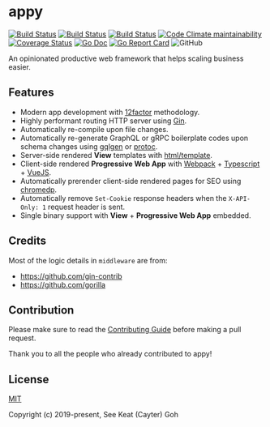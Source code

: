 # appy

[![Build Status](https://github.com/appist/appy/workflows/Code%20Check/badge.svg)](https://github.com/appist/appy/actions?workflow=Code+Check)
[![Build Status](https://github.com/appist/appy/workflows/Unit%20Test/badge.svg)](https://github.com/appist/appy/actions?workflow=Unit+Test)
[![Build Status](https://github.com/appist/appy/workflows/Examples%20WeWatch/badge.svg)](https://github.com/appist/appy/actions?workflow=Examples+WeWatch)
[![Code Climate maintainability](https://img.shields.io/codeclimate/maintainability/appist/appy?style=flat-square)](https://codeclimate.com/github/appist/appy/maintainability)
[![Coverage Status](https://img.shields.io/codecov/c/gh/appist/appy.svg?logo=codecov&style=flat-square)](https://codecov.io/gh/appist/appy)
[![Go Doc](http://img.shields.io/badge/godoc-reference-5272B4.svg?style=flat-square)](http://godoc.org/github.com/appist/appy)
[![Go Report Card](https://goreportcard.com/badge/github.com/appist/appy?style=flat-square)](https://goreportcard.com/report/github.com/appist/appy)
![GitHub](https://img.shields.io/github/license/appist/appy.svg?style=flat-square)

An opinionated productive web framework that helps scaling business easier.

## Features

- Modern app development with [12factor](https://12factor.net/) methodology.
- Highly performant routing HTTP server using [Gin](https://github.com/gin-gonic/gin).
- Automatically re-compile upon file changes.
- Automatically re-generate GraphQL or gRPC boilerplate codes upon schema changes using [gqlgen](https://gqlgen.com/) or [protoc](https://github.com/protocolbuffers/protobuf).
- Server-side rendered **View** templates with [html/template](https://golang.org/pkg/html/template/).
- Client-side rendered **Progressive Web App** with [Webpack](https://webpack.js.org/) + [Typescript](https://www.typescriptlang.org/) + [VueJS](https://vuejs.org/).
- Automatically prerender client-side rendered pages for SEO using [chromedp](https://github.com/chromedp/chromedp).
- Automatically remove `Set-Cookie` response headers when the `X-API-Only: 1` request header is sent.
- Single binary support with **View** + **Progressive Web App** embedded.

## Credits

Most of the logic details in `middleware` are from:

- https://github.com/gin-contrib
- https://github.com/gorilla

## Contribution

Please make sure to read the [Contributing Guide](https://github.com/appist/appy/blob/master/.github/CONTRIBUTING.md) before making a pull request.

Thank you to all the people who already contributed to appy!

## License

[MIT](http://opensource.org/licenses/MIT)

Copyright (c) 2019-present, See Keat (Cayter) Goh
